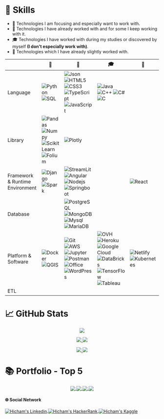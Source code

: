# &#x1F9EC; Skills

- &#x1F3AF; Technologies I am focusing and especially want to work with.
- &#x1F4BC; Technologies I have already worked with and for some I keep working with it.
- &#x1F393; Technologies I have worked with during my studies or discovered by myself **(I don't especially work with)**.
- &#x1F440; Technologies which I have already slightly worked  with.

|  |   &#x1F3AF; |   &#x1F4BC; | &#x1F393; | &#x1F440;
| --- | --- | --- | --- | --- |
| Language |![Python](https://img.shields.io/badge/Python-FFD43B?style=flat&logo=python&logoColor=blue) ![SQL](https://img.shields.io/badge/-SQL-black?style=flat&logo=SQL) | ![Json](https://img.shields.io/badge/json-5E5C5C?style=flat&logo=json&logoColor=white) ![HTML5](https://img.shields.io/badge/HTML5-E34F26?style=flat&logo=html5&logoColor=white) ![CSS3](https://img.shields.io/badge/CSS3-1572B6?style=flat&logo=css3&logoColor=white) ![TypeScript](https://img.shields.io/badge/TypeScript-007ACC?style=flat&logo=typescript&logoColor=white) ![JavaScript](https://img.shields.io/badge/JavaScript-323330?style=flat&logo=javascript&logoColor=F7DF1E) | ![Java](https://img.shields.io/badge/Java-ED8B00?style=flat&logo=java&logoColor=white) ![C++](https://img.shields.io/badge/C%2B%2B-00599C?style=flat&logo=c%2B%2B&logoColor=white) ![C#](https://img.shields.io/badge/C%23-239120?style=flat&logo=c-sharp&logoColor=white) ![C](https://img.shields.io/badge/C-00599C?style=flat&logo=c&logoColor=white)
| Library | ![Pandas](https://img.shields.io/badge/Pandas-2C2D72?style=flat&logo=pandas&logoColor=white) ![Numpy](https://img.shields.io/badge/Numpy-777BB4?style=flat&logo=numpy&logoColor=white) ![Scikit Learn](https://img.shields.io/badge/scikit_learn-F7931E?style=flat&logo=scikit-learn&logoColor=white) ![Folium](https://img.shields.io/badge/Folium-199900?style=flat&logo=Leaflet&logoColor=white)| ![Plotly](https://img.shields.io/badge/Plotly-239120?style=flat&logo=plotly&logoColor=white) | |
| Framework & Runtime Environment | ![Django](https://img.shields.io/badge/Django-092E20?style=flat&logo=django&logoColor=green) ![Spark](https://img.shields.io/badge/Apache_Spark-FFFFFF?style=flat&logo=apachespark&logoColor=#E35A16) | ![StreamLit](https://img.shields.io/badge/Streamlit-FF4B4B?style=flat&logo=Streamlit&logoColor=white) ![Angular](https://img.shields.io/badge/Angular-DD0031?style=flat&logo=angular&logoColor=white) ![Nodejs](https://img.shields.io/badge/Node.js-339933?style=flat&logo=nodedotjs&logoColor=white) ![Springboot](https://img.shields.io/badge/Spring_Boot-F2F4F9?style=flat&logo=spring-boot) | | ![React](https://img.shields.io/badge/React-20232A?style=flat&logo=react&logoColor=61DAFB)
| Database | |![PostgreSQL](https://img.shields.io/badge/PostgreSQL-316192?style=flat&logo=postgresql&logoColor=white) ![MongoDB](https://img.shields.io/badge/MongoDB-4EA94B?style=flat&logo=mongodb&logoColor=white) ![Mysql](https://img.shields.io/badge/MySQL-005C84?style=flat&logo=mysql&logoColor=white) ![MariaDB](https://img.shields.io/badge/MariaDB-003545?style=flat&logo=mariadb&logoColor=white) ||
| Platform & Software |![Docker](https://img.shields.io/badge/Docker-2CA5E0?style=flat&logo=docker&logoColor=white) ![QGIS](https://img.shields.io/badge/qgis-3.26_buenos_aires-93b023?&style=flat&logo=qgis&logoColor=white) | ![Git](https://img.shields.io/badge/GIT-E44C30?style=flat&logo=git&logoColor=white) ![AWS](https://img.shields.io/badge/Amazon_AWS-FF9900?style=flat&logo=amazonaws&logoColor=black) ![Jupyter](https://img.shields.io/badge/Jupyter-F37626.svg?&style=flat&logo=Jupyter&logoColor=white)  ![Postman](https://img.shields.io/badge/Postman-FF6C37?style=flat&logo=Postman&logoColor=white) ![Office](https://img.shields.io/badge/Microsoft_Office-D83B01?style=flat&logo=microsoft-office&logoColor=white) ![WordPress](https://img.shields.io/badge/Wordpress-21759B?style=flat&logo=wordpress&logoColor=white) | ![OVH](https://img.shields.io/badge/ovh-123F6D?style=flat&logo=OVH&logoColor=white) ![Heroku](https://img.shields.io/badge/Heroku-430098?style=flat&logo=heroku&logoColor=white) ![Google Cloud](https://img.shields.io/badge/Google_Cloud-4285F4?style=flat&logo=google-cloud&logoColor=white) ![DataBricks](https://img.shields.io/badge/Databricks-FF3621?style=flat&logo=Databricks&logoColor=white) ![TensorFlow](https://img.shields.io/badge/TensorFlow-FF6F00?style=flat&logo=TensorFlow&logoColor=white) ![Tableau](https://img.shields.io/badge/Tableau-E97627?style=flat&logo=Tableau&logoColor=white) | ![Netlify](https://img.shields.io/badge/Netlify-00C7B7?style=flat&logo=netlify&logoColor=white) ![Kubernetes](https://img.shields.io/badge/kubernetes-326ce5.svg?&style=flat&logo=kubernetes&logoColor=white)
| ETL |  |  | |

# &#x1F4C8; GitHub Stats

<p align="center">
  <a href="#">
    <img src="http://github-profile-summary-cards.vercel.app/api/cards/profile-details?username=hicham-mrani&theme=github"/>
  </a>
</p>
                                                                                                                          
<p align="center">
   <a href="#">
    <img src="http://github-profile-summary-cards.vercel.app/api/cards/repos-per-language?username=hicham-mrani&theme=github"/>
  </a>
  <a href="#">
    <img src="http://github-profile-summary-cards.vercel.app/api/cards/most-commit-language?username=hicham-mrani&theme=github"/>
  </a>
</p>
                                                                                                                               
<p align="center">
  <a href="#">
    <img src="http://github-profile-summary-cards.vercel.app/api/cards/stats?username=hicham-mrani&theme=github"/>
  </a>
  <a href="#">
    <img src="http://github-profile-summary-cards.vercel.app/api/cards/productive-time?username=hicham-mrani&theme=github"/>
  </a>
</p>

# &#x1F4DA; Portfolio - Top 5
<p align = "center">
  
  <a href="https://github.com/LHB-Group/Civil-Work-Bidding-And-Investment-Helper">
    <img align="center" src="https://github-readme-stats.vercel.app/api/pin/?username=LHB-Group&repo=Civil-Work-Bidding-And-Investment-Helper&title_color=586e75&text_color=586e75&icon_color=008000" />
  </a>
  
  <a href="https://github.com/hicham-mrani/Plan-Your-Trip-With-Kayak">
    <img align="center" src="https://github-readme-stats.vercel.app/api/pin/?username=hicham-mrani&repo=Plan-Your-Trip-With-Kayak&title_color=586e75&text_color=586e75&icon_color=008000" />
  </a>
 
 <a href="https://github.com/hicham-mrani/Speed-Dating-Experiment">
    <img align="center" src="https://github-readme-stats.vercel.app/api/pin/?username=hicham-mrani&repo=Speed-Dating-Experiment&title_color=586e75&text_color=586e75&icon_color=008000" />
  </a>
  
  <a href="https://github.com/hicham-mrani/Getaround">
    <img align="center" src="https://github-readme-stats.vercel.app/api/pin/?username=hicham-mrani&repo=Getaround&title_color=586e75&text_color=586e75&icon_color=008000" />
  </a>
  
</p>

#### &#x1F310; Social Network

<a href="https://www.linkedin.com/in/hicham-m-69916b206/" target="_blank">
  <img align="center" src="https://img.shields.io/badge/LinkedIn-0077B5?style=flat&logo=linkedin&logoColor=white" alt="Hicham's Linkedin" />
</a>
<!---<a href="https://www.codingame.com/profile/6af6460fc3106882513f4b8b2e8d11500106294" target="_blank">
  <img align="center" src="https://img.shields.io/badge/CodinGame-F2BB13?style=flat&logo=CodinGame&logoColor=000000" alt="Hicham's Codingame" />
</a> --->
<a href="https://www.hackerrank.com/shinaki" target="_blank">
  <img align="center" src="https://img.shields.io/badge/-HackerRank-2EC866?style=flat&logo=HackerRank&logoColor=white" alt="Hicham's HackerRank" />
</a>
<a href="https://www.kaggle.com/hmrani" target="_blank">
  <img align="center" src="https://img.shields.io/badge/Kaggle-20BEFF?style=flat&logo=Kaggle&logoColor=white" alt="Hicham's Kaggle" />
</a>
